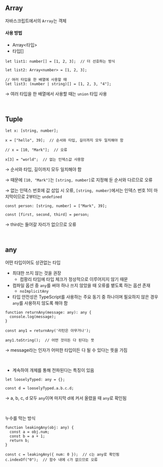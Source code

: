 ## Array

자바스크립트에서의 `Array`는 객체

#### 사용 방법

- Array<타입>
- 타입[]

```tsx
let list1: number[] = [1, 2, 3];  // 더 선호하는 방식

let list2: Array<number> = [1, 2, 3];

// 여러 타입을 한 배열에 사용할 때
let list3: (number | string)[] = [1, 2, 3, "4"];
```

→ 여러 타입을 한 배열에서 사용할 때는 `union` 타입 사용

<br/>

## Tuple

```tsx
let x: [string, number];

x = ["hello", 39];  // 순서와 타입, 길이까지 모두 일치해야 함

// x = [10, "Mark"];  // 오류

x[3] = "world";  // 없는 인덱스값 사용함
```

→ 순서와 타입, 길이까지 모두 일치해야 함

→ 때문에 `[10, "Mark"]`는 `[string, number]`로 지정해 둔 순서와 다르므로 오류

→ 없는 인덱스 번호에 값 삽입 시 오류, `[string, number]`에서는 인덱스 번호 1이 마지막이므로 2부터는 `undefined`

```tsx
const person: [string, number] = ["Mark", 39];

const [first, second, third] = person;
```

→ third는 들어갈 자리가 없으므로 오류

<br/>

## any

어떤 타입이어도 상관없는 타입

- 최대한 쓰지 않는 것을 권장
    - 컴팡리 타임에 타입 체크가 정상적으로 이루어지지 않기 때문
- 컴파일 옵션 중 `any`를 써야 하나 쓰지 않았을 때 오류를 뱉도록 하는 옵션 존재
    - `noImplicitAny`
- 타입 안전성은 TypeScript를 사용하는 주요 동기 중 하나이며 필요하지 않은 경우 `any`를 사용하지 않도록 해야 함

```tsx
function returnAny(message: any): any {
  console.log(message);
}

const any1 = returnAny('리턴은 아무거나');

any1.toString();  // 어떤 것이든 다 된다는 뜻
```

→ message라는 인자가 어떠한 타입이든 다 될 수 있다는 뜻을 가짐

<br/>

- 계속하여 개체를 통해 전파된다는 특징이 있음

```tsx
let looselyTyped: any = {};

const d = looselyTyped.a.b.c.d;
```

→ a, b, c, d 모두 `any`이며 마지막 d에 커서 올렸을 때 `any`로 확인됨

<br/>

누수를 막는 방식

```tsx
function leakingAny(obj: any) {
  const a = obj.num;
  const b = a + 1;
  return b;
}

const c = leakingAny({ num: 0 });  // c는 any로 확인됨
c.indexOf("0");  // 함수 내에 c가 없으므로 오류
```